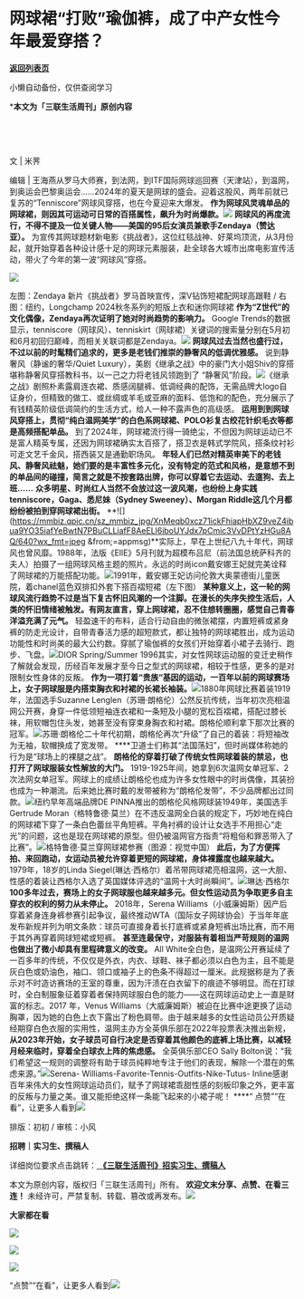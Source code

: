# 网球裙“打败”瑜伽裤，成了中产女性今年最爱穿搭？

[**返回列表页**](/gzh/三联生活周刊)

小懒自动备份，仅供查阅学习

***本文为「三联生活周刊」原创内容**  

 **‍**

‍

文 | 米荠

编辑 |
王海燕从罗马大师赛，到法网，到ITF国际网球巡回赛（天津站），到温网，到奥运会巴黎奥运会……2024年的夏天是网球的盛会。迎着这股风，两年前就已复苏的“Tenniscore”网球风穿搭，也在今夏迎来大爆发。
**作为网球风灵魂单品的网球裙，则因其可运动可日常的百搭属性，飙升为时尚爆款。**![](https://mmbiz.qpic.cn/sz_mmbiz_jpg/XnMeqb0xcz71ickFhiapHbXZ9veZ4ibua9YiaPrKcZeJa8yhtCZPLGvAzsiabnBp5z1Kibg3ib9jKibCNnPxUylf4OfcEg/640?wx_fmt=jpeg&from;=appmsg)
**网球风的再度流行，不得不提及一位关键人物——美国的95后女演员兼歌手Zendaya（赞达亚）。**
为宣传其网球题材新电影《挑战者》，这位红毯战神、好莱坞顶流，从3月份起，就开始穿着各种设计感十足的网球元素服装，赴全球各大城市出席电影宣传活动，带火了今年的第一波“网球风”穿搭。

![](https://mmbiz.qpic.cn/mmbiz_jpg/c2Sib3Mp7pON1YtOINUqFu4M44zhHwU7AuMPVKRzoiaTaEEofo0VwX84IV9Xp2DU7BHzDFJ5XQhQ2PoKZsvdrp8A/640?wx_fmt=jpeg&from;=appmsg)

左图：Zendaya 新片《挑战者》罗马首映宣传，深V钻饰短裙配网球高跟鞋 / 右图：纽约，Longchamp 2024秋冬系列的短版上衣和迷你网球裙
**作为“Z世代”的文化偶像，Zendaya再次证明了她对时尚趋势的影响力。** Google
Trends的数据显示，tenniscore（网球风）、tenniskirt（网球裙）关键词的搜索量分别在5月初和6月初回归巅峰，而相关关联词都是Zendaya。![](https://mmbiz.qpic.cn/mmbiz_jpg/c2Sib3Mp7pON1YtOINUqFu4M44zhHwU7APtaxNI95D5ucQ2OjcEZv5m1cnEXghcUpqectQWaqansKAPMKQHBcvQ/640?wx_fmt=jpeg&from;=appmsg)
**网球风过去当然也盛行过，不过以前的时髦精们追求的，更多是老钱们推崇的静奢风的低调优雅感。** 说到静奢风（静谧的奢华/Quiet
Luxury），美剧《继承之战》中的豪门大小姐Shiv的穿搭堪称静奢风穿搭教科书，以一己之力将老钱风领跑到了
“静奢风”阶段。![](https://mmbiz.qpic.cn/sz_mmbiz_jpg/XnMeqb0xcz71ickFhiapHbXZ9veZ4ibua9YXwyJ5cP9vtWa4dVcwDd06ib20PuPK3s9GdAqibCmwlw701zC3oak8SDw/640?wx_fmt=jpeg&from;=appmsg)《继承之战》剧照朴素露肩连衣裙、质感阔腿裤、低调经典的配饰，无需品牌大logo自证身价，但精致的做工、或丝绸或羊毛或亚麻的面料、低饱和的配色，充分展示了有钱精英阶级低调简约的生活方式，给人一种不露声色的高级感。
**运用到到网球风穿搭上，贯彻“纯白温网美学”的白色系网球裙、POLO衫复古绞花针织毛衣等都是高频搭配单品。**
到了2024年，网球裙流行得一骑绝尘，不但因为网球运动已不是富人精英专属，还因为网球裙确实太百搭了，搭卫衣是韩式学院风，搭条纹衬衫可走文艺千金风，搭西装又是通勤职场风。
**年轻人们已然对精英审美下的老钱风、静奢风祛魅，她们要的是丰富性多元化，没有特定的范式和风格，是意想不到的单品间的碰撞，简言之就是不按套路出牌，你可以穿着它去运动、去遛狗、去上班……**
**众多明星、时尚红人当然不会放过这一波风潮，也纷纷上身实践tenniscore，Gaga、悉尼妹（Sydney Sweeney）、Morgan
Riddle这几个月都纷纷被拍到穿网球裙出街。**
**![](https://mmbiz.qpic.cn/sz_mmbiz_jpg/XnMeqb0xcz71ickFhiapHbXZ9veZ4ibua9YO35iafYeBwtN7PBuCLLiafF8AeELl6iboUYJdx7pCmic3VvDPtYzHGu8AQ/640?wx_fmt=jpeg
&from;=appmsg)**实际上，早在上世纪八九十年代，网球风也曾风靡。1988年，法版《EllE》5月刊就为超模布吕尼（前法国总统萨科齐的夫人）拍摄了一组网球风格主题的照片。永远的时尚icon戴安娜王妃就完美诠释了网球裙的万能搭配功能。![](https://mmbiz.qpic.cn/sz_mmbiz_jpg/XnMeqb0xcz71ickFhiapHbXZ9veZ4ibua9YSENohsbF0ntT4y0Qx69r1ETiaCuAzWeVZJvF2GkMXsRT0q2A1zgFibZg/640?wx_fmt=jpeg&from;=appmsg)1991年，戴安娜王妃访问伦敦大奥蒙德街儿童医院，着chanel蓝色双排扣外套下搭百褶短裙（左下图）
**某种意义上，这一轮的网球风流行趋势不过是当下复古怀旧风潮的一个注脚。在漫长的失序失控生活后，人类的怀旧情绪被触发。有网友直言，穿上网球裙，忍不住想转圈圈，感觉自己青春洋溢充满了元气。**
轻盈速干的布料，适合行动自由的微张裙摆，内置短裤或紧身裤的防走光设计，自带青春活力感的超短款式，都让独特的网球裙胜出，成为运动功能性和时尚美的最大公约数。穿腻了瑜伽裤的女孩们开始穿着小裙子去骑行、跑步、飞盘。![](https://mmbiz.qpic.cn/sz_mmbiz_jpg/XnMeqb0xcz71ickFhiapHbXZ9veZ4ibua9YCeBnalSDXUH7A21O3YhYziadGLicjzS3un2Paz2tsZGRYglj2A8IbcwQ/640?wx_fmt=jpeg&from;=appmsg)DIOR
Spring/Summer
1996其实，对女性网球运动服的变迁史稍作了解就会发现，历经百年发展才至今日之型式的网球裙，相较于性感，更多的是对限制女性身体的反叛。
**作为一项打着“贵族“基因的运动，一百年以前的网球赛场上，女子网球服是内搭束胸衣和衬裙的长裙长袖装。**![](https://mmbiz.qpic.cn/sz_mmbiz_png/XnMeqb0xcz71ickFhiapHbXZ9veZ4ibua9YZm2czCHGicRvYV6ib3u547Z4T4rLQibAbZbeZp5ib9u8Iuj3NsIXkeiajRQ/640?wx_fmt=png&from;=appmsg)1880年网球比赛着装1919年，法国选手Suzanne
Lenglen（苏珊·朗格伦）公然反抗传统，当年初次亮相温网公开赛，身穿一件低领短袖连衣裙和一条短及小腿的宽松百褶裙，搭配过膝长袜，用软帽包住头发，她甚至没有穿束身胸衣和衬裙。朗格伦顺利拿下那次比赛的冠军。![](https://mmbiz.qpic.cn/sz_mmbiz_png/XnMeqb0xcz71ickFhiapHbXZ9veZ4ibua9YhHdr9Y0vZ24CUy1wgf9b5XGKeS82ibcicMY3LlNicmxH4zdMSvHl6gO4w/640?wx_fmt=png&from;=appmsg)苏珊·朗格伦二十年代初期，朗格伦再次“升级”了自己的着装：将短袖改为无袖，软帽换成了宽发带。
****卫道士们称其“法国荡妇”，但时尚媒体称她的行为是“球场上的裸腿之战”。
**朗格伦的穿着打破了传统女性网球着装的禁忌，也打开了网球服装女性解放的大门。**
1919-1925年间，她拿到6次温网女单冠军、2次法网女单冠军。网球上的成绩让朗格伦也成为许多女性眼中的时尚偶像，其装扮也成为一种潮流。后来她比赛时戴的发带被称为“朗格伦发带”，不少品牌都出过同款。![](https://mmbiz.qpic.cn/sz_mmbiz_jpg/XnMeqb0xcz71ickFhiapHbXZ9veZ4ibua9Y6tDTabP4oMfib84IZAZybvWHfRHu0Pqia2YO9hxm5NbOktB8k5SLQsmg/640?wx_fmt=jpeg&from;=appmsg)纽约早年高端品牌DE
PINNA推出的朗格伦风格网球装1949年，美国选手Gertrude
Moran（格特鲁德·莫兰）在不违反温网全白装的规定下，巧妙地在纯白的网球裙下穿了一条白色蕾丝平角短裤。平角衬裤的设计让女选手不用担心“走光”的问题，这也是现在网球裙的原型。但仍被温网官方指责“将粗俗和罪恶带入了比赛”。![](https://mmbiz.qpic.cn/sz_mmbiz_jpg/XnMeqb0xcz71ickFhiapHbXZ9veZ4ibua9Y73sUohGYcaRKRoHcNHP9Kj49Zbhm2cRNGMvEFUMOsVqalhcXpvK9fw/640?wx_fmt=jpeg)格特鲁德·莫兰穿网球裙参赛（图源：视觉中国）
**此后，为了方便挥拍、来回跑动，女运动员被允许穿着更短的网球裙，身体裸露度也越来越大。** 1979年，18岁的Linda
Siegel(琳达·西格尔）着吊带网球裙亮相温网，这一大胆、性感的着装让西格尔入选了英国媒体评选的“温网十大时尚瞬间”。![](https://mmbiz.qpic.cn/sz_mmbiz_jpg/XnMeqb0xcz71ickFhiapHbXZ9veZ4ibua9YDLwHWZFK0kibhsYcqldWSJdWMicxqRpyFTf9nK3vpNAGvIWrAUDqzIKw/640?wx_fmt=jpeg&from;=appmsg)琳达·西格尔
**100多年过去，赛场上的女子网球服也越来越多元。但女性运动员为争取更多自主穿衣的权利的努力从未停止。** 2018年，Serena
Williams（小威廉姆斯）因产后穿着紧身连身裤参赛引起争议，最终推动WTA（国际女子网球协会）于当年年底发布新规并列为明文条款：球员可直接身着长打底裤或紧身短裤出场比赛，而不用于其外再穿着网球短裙或短裤。
**甚至连最保守，对服装有着相当严苛规则的温网也做出了微小却具有里程碑意义的改变。** All
White全白色，是温网公开赛延续了一百多年的传统，不仅仅是外衣，内衣、球鞋、袜子都必须以白色为主，且不能是灰白色或奶油色，袖口、领口或袖子上的色条不得超过一厘米。此规据称是为了表示对不时造访赛场的王室的尊重，因为汗渍在白衣留下的痕迹不够明显。而在打球时，全白制服象征着穿着者保持网球服白色的能力——这在网球运动史上一直是财富的标志。2017
年，Venus
Williams（大威廉姆斯）被迫在比赛中途更换了运动胸罩，因为她的白色上衣下露出了粉色肩带。由于越来越多的女性运动员公开质疑经期穿白色衣服的实用性，温网主办方全英俱乐部在2022年投票表决推出新规，
**从2023年开始，女子球员可自行决定是否穿着其他颜色的底裤上场比赛，以减轻月经来临时，穿着全白球衣上阵的焦虑感。** 全英俱乐部CEO Sally
Bolton说：“我们希望这一规则的调整将有助于球员纯粹地专注于他们的表现，解除一个潜在的焦虑来源。”![](https://mmbiz.qpic.cn/sz_mmbiz_png/XnMeqb0xcz71ickFhiapHbXZ9veZ4ibua9YibfCuQF2GwOF1M1ibEjs7ibYEIYv41gAWEfaru5jJZA9yskp582U6p6RQ/640?wx_fmt=png&from;=appmsg)Serena-
Williams-Favorite-Tennis-Outfits-Nike-Tutus-
Inline感谢百年来伟大的女性网球运动员们，赋予了网球裙乖甜性感的刻板印象之外，更丰富的反叛与力量之美。谁又能拒绝这样一条能飞起来的小裙子呢！ ****“
点赞”“在看”，让更多人看到![](https://mmbiz.qpic.cn/mmbiz_gif/c2Sib3Mp7pON9hkSZwdTibRHNZSMPyiapUCHJwlyoZVBC3SfmPmF0VKjkm3NiaToQloHFJ6icyicqZnqgXp6pSQJt5gg/640?wx_fmt=gif&from;=appmsg&wxfrom;=5&wx;_lazy=1&tp;=wxpic)  
  
  
  
  
  

排版：初初 / 审核：小风

  
 **招聘｜实习生、撰稿人**  

详细岗位要求点击跳转：[
**《三联生活周刊》招实习生、撰稿人**](http://mp.weixin.qq.com/s?__biz=MTc5MTU3NTYyMQ==&mid=2651136871&idx=3&sn=f1c0777fe9d31881e5dfca68ebc2937f&chksm=5907324d6e70bb5b3546dfe1c7b31b5fe05664bebbf36356ba9a1a352e0678444cad62875ad4&scene=21#wechat_redirect)

本文为原创内容，版权归「三联生活周刊」所有。 **欢迎文末分享、点赞、在看三连！**
未经许可，严禁复制、转载、篡改或再发布。![](https://mmbiz.qpic.cn/sz_mmbiz_png/Gg7Qtoh7Aic9ZTmAdCc80b4nD7xicgPt863QWU7oNswDx19XrjfTtSl8QwatY2EEZGuNd1WRRiapDZjcDhTnNYmBg/640?wx_fmt=other&wxfrom;=5&wx;_lazy=1&wx;_co=1&retryload;=1&tp;=webp)

 **大家都在看**

  
[![](https://mmbiz.qpic.cn/mmbiz_jpg/c2Sib3Mp7pON1YtOINUqFu4M44zhHwU7ABUSrFdFuNbAeJcDicsZpLHVYDgrDYubErnyvdon4ITYxxyPsyrJTCIg/640?wx_fmt=jpeg&from;=appmsg)](http://mp.weixin.qq.com/s?__biz=MTc5MTU3NTYyMQ==&mid=2651401680&idx=1&sn=dfd2a17d689750792531c44090163df6&chksm=590b3cfa6e7cb5ecd86e26967e3874f7361f364deb0a2bb580a6666fe64bf38c1b0f203695b6&scene=21#wechat_redirect)  

![](https://mmbiz.qpic.cn/sz_mmbiz_png/Gg7Qtoh7Aic9ZTmAdCc80b4nD7xicgPt86k1kgpU51hWCHjV92ryhVW35PLCvLhxLw9XDhXjgeDyZhHSx5EbRcfg/640?wx_fmt=other&wxfrom;=5&wx;_lazy=1&wx;_co=1&retryload;=1&tp;=webp)

  

[![](https://mmbiz.qpic.cn/mmbiz_jpg/c2Sib3Mp7pOOjeNEaiaISXVQYHDV5Ttjqib9hwibgosEW02odMDJFibTUiaoyibM18amYt9ftRjj6WAwCT9etI1DDkA1g/640?wx_fmt=other&from;=appmsg&wxfrom;=5&wx;_lazy=1&wx;_co=1&tp;=webp)]()

  
  
“点赞”“在看”，让更多人看到![](https://mmbiz.qpic.cn/mmbiz_gif/c2Sib3Mp7pON9hkSZwdTibRHNZSMPyiapUCHJwlyoZVBC3SfmPmF0VKjkm3NiaToQloHFJ6icyicqZnqgXp6pSQJt5gg/640?wx_fmt=gif&from;=appmsg&wxfrom;=5&wx;_lazy=1&tp;=webp)

